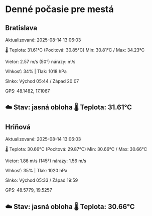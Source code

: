 ﻿# Denné počasie pre mestá

## Bratislava
Aktualizované: 2025-08-14 13:06:03

🌡️ Teplota: 31.61°C 
(Pocitová: 30.85°C)
Min: 30.81°C / Max: 34.23°C

Vietor: 2.57 m/s    (50°) 
nárazy:  m/s

Vlhkosť: 34% | Tlak: 1018 hPa

Slnko: Východ 05:44 / Západ 20:07

GPS: 48.1482, 17.1067

☁️ Stav: jasná obloha        🌡️ Teplota: 31.61°C
---

## Hriňová
Aktualizované: 2025-08-14 13:06:03

🌡️ Teplota: 30.66°C 
(Pocitová: 29.87°C)
Min: 30.66°C / Max: 30.66°C

Vietor: 1.86 m/s (145°)
nárazy: 1.56 m/s

Vlhkosť: 35% | Tlak: 1020 hPa

Slnko: Východ 05:33 / Západ 19:59

GPS: 48.5779, 19.5257

☁️ Stav: jasná obloha        🌡️ Teplota: 30.66°C
---
